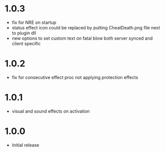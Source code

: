 # 1.0.3
* fix for NRE on startup
* status effect icon could be replaced by putting CheatDeath.png file next to plugin dll
* new options to set custom text on fatal blow both server synced and client specific

# 1.0.2
* fix for consecutive effect proc not applying protection effects

# 1.0.1
* visual and sound effects on activation

# 1.0.0
* Initial release